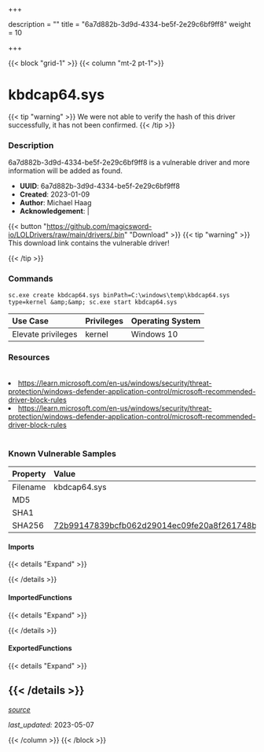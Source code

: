 +++

description = ""
title = "6a7d882b-3d9d-4334-be5f-2e29c6bf9ff8"
weight = 10

+++


{{< block "grid-1" >}}
{{< column "mt-2 pt-1">}}


# kbdcap64.sys


{{< tip "warning" >}}
We were not able to verify the hash of this driver successfully, it has not been confirmed.
{{< /tip >}}


### Description

6a7d882b-3d9d-4334-be5f-2e29c6bf9ff8 is a vulnerable driver and more information will be added as found.
- **UUID**: 6a7d882b-3d9d-4334-be5f-2e29c6bf9ff8
- **Created**: 2023-01-09
- **Author**: Michael Haag
- **Acknowledgement**:  | [](https://twitter.com/)

{{< button "https://github.com/magicsword-io/LOLDrivers/raw/main/drivers/.bin" "Download" >}}
{{< tip "warning" >}}
This download link contains the vulnerable driver!

{{< /tip >}}

### Commands

```
sc.exe create kbdcap64.sys binPath=C:\windows\temp\kbdcap64.sys type=kernel &amp;&amp; sc.exe start kbdcap64.sys
```

| Use Case | Privileges | Operating System | 
|:---- | ---- | ---- |
| Elevate privileges | kernel | Windows 10 |

### Resources
<br>
<li><a href=" https://learn.microsoft.com/en-us/windows/security/threat-protection/windows-defender-application-control/microsoft-recommended-driver-block-rules"> https://learn.microsoft.com/en-us/windows/security/threat-protection/windows-defender-application-control/microsoft-recommended-driver-block-rules</a></li>
<li><a href="https://learn.microsoft.com/en-us/windows/security/threat-protection/windows-defender-application-control/microsoft-recommended-driver-block-rules">https://learn.microsoft.com/en-us/windows/security/threat-protection/windows-defender-application-control/microsoft-recommended-driver-block-rules</a></li>
<br>

### Known Vulnerable Samples

| Property           | Value |
|:-------------------|:------|
| Filename           | kbdcap64.sys |
| MD5                | [](https://www.virustotal.com/gui/file/) |
| SHA1               | [](https://www.virustotal.com/gui/file/) |
| SHA256             | [72b99147839bcfb062d29014ec09fe20a8f261748b5925b00171ef3cb849a4c1](https://www.virustotal.com/gui/file/72b99147839bcfb062d29014ec09fe20a8f261748b5925b00171ef3cb849a4c1) |


#### Imports
{{< details "Expand" >}}

{{< /details >}}
#### ImportedFunctions
{{< details "Expand" >}}

{{< /details >}}
#### ExportedFunctions
{{< details "Expand" >}}

{{< /details >}}
-----



[*source*](https://github.com/magicsword-io/LOLDrivers/tree/main/yaml/6a7d882b-3d9d-4334-be5f-2e29c6bf9ff8.yaml)

*last_updated:* 2023-05-07








{{< /column >}}
{{< /block >}}

